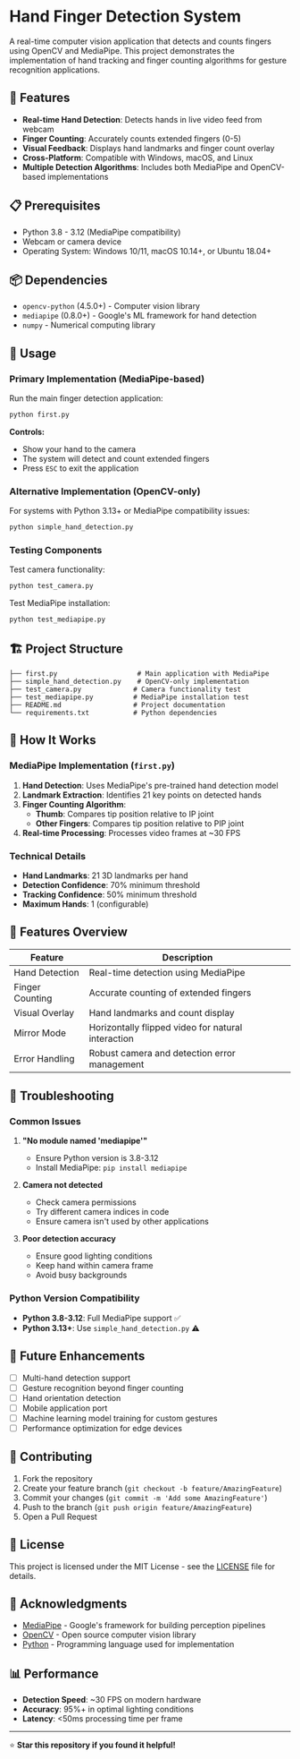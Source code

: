 # Hand Finger Detection System

A real-time computer vision application that detects and counts fingers using OpenCV and MediaPipe. This project demonstrates the implementation of hand tracking and finger counting algorithms for gesture recognition applications.

## 🚀 Features

- **Real-time Hand Detection**: Detects hands in live video feed from webcam
- **Finger Counting**: Accurately counts extended fingers (0-5)
- **Visual Feedback**: Displays hand landmarks and finger count overlay
- **Cross-Platform**: Compatible with Windows, macOS, and Linux
- **Multiple Detection Algorithms**: Includes both MediaPipe and OpenCV-based implementations

## 📋 Prerequisites

- Python 3.8 - 3.12 (MediaPipe compatibility)
- Webcam or camera device
- Operating System: Windows 10/11, macOS 10.14+, or Ubuntu 18.04+

## 📦 Dependencies

- `opencv-python` (4.5.0+) - Computer vision library
- `mediapipe` (0.8.0+) - Google's ML framework for hand detection
- `numpy` - Numerical computing library

## 🎯 Usage

### Primary Implementation (MediaPipe-based)

Run the main finger detection application:

```bash
python first.py
```

**Controls:**
- Show your hand to the camera
- The system will detect and count extended fingers
- Press `ESC` to exit the application

### Alternative Implementation (OpenCV-only)

For systems with Python 3.13+ or MediaPipe compatibility issues:

```bash
python simple_hand_detection.py
```

### Testing Components

Test camera functionality:
```bash
python test_camera.py
```

Test MediaPipe installation:
```bash
python test_mediapipe.py
```

## 🏗️ Project Structure

```
├── first.py                    # Main application with MediaPipe
├── simple_hand_detection.py    # OpenCV-only implementation
├── test_camera.py             # Camera functionality test
├── test_mediapipe.py          # MediaPipe installation test
├── README.md                  # Project documentation
└── requirements.txt           # Python dependencies
```

## 🔧 How It Works

### MediaPipe Implementation (`first.py`)

1. **Hand Detection**: Uses MediaPipe's pre-trained hand detection model
2. **Landmark Extraction**: Identifies 21 key points on detected hands
3. **Finger Counting Algorithm**:
   - **Thumb**: Compares tip position relative to IP joint
   - **Other Fingers**: Compares tip position relative to PIP joint
4. **Real-time Processing**: Processes video frames at ~30 FPS

### Technical Details

- **Hand Landmarks**: 21 3D landmarks per hand
- **Detection Confidence**: 70% minimum threshold
- **Tracking Confidence**: 50% minimum threshold
- **Maximum Hands**: 1 (configurable)

## 🎨 Features Overview

| Feature | Description |
|---------|-------------|
| Hand Detection | Real-time detection using MediaPipe |
| Finger Counting | Accurate counting of extended fingers |
| Visual Overlay | Hand landmarks and count display |
| Mirror Mode | Horizontally flipped video for natural interaction |
| Error Handling | Robust camera and detection error management |

## 🐛 Troubleshooting

### Common Issues

1. **"No module named 'mediapipe'"**
   - Ensure Python version is 3.8-3.12
   - Install MediaPipe: `pip install mediapipe`

2. **Camera not detected**
   - Check camera permissions
   - Try different camera indices in code
   - Ensure camera isn't used by other applications

3. **Poor detection accuracy**
   - Ensure good lighting conditions
   - Keep hand within camera frame
   - Avoid busy backgrounds

### Python Version Compatibility

- **Python 3.8-3.12**: Full MediaPipe support ✅
- **Python 3.13+**: Use `simple_hand_detection.py` ⚠️

## 🚀 Future Enhancements

- [ ] Multi-hand detection support
- [ ] Gesture recognition beyond finger counting
- [ ] Hand orientation detection
- [ ] Mobile application port
- [ ] Machine learning model training for custom gestures
- [ ] Performance optimization for edge devices

## 🤝 Contributing

1. Fork the repository
2. Create your feature branch (`git checkout -b feature/AmazingFeature`)
3. Commit your changes (`git commit -m 'Add some AmazingFeature'`)
4. Push to the branch (`git push origin feature/AmazingFeature`)
5. Open a Pull Request

## 📄 License

This project is licensed under the MIT License - see the [LICENSE](LICENSE) file for details.

## 🙏 Acknowledgments

- [MediaPipe](https://mediapipe.dev/) - Google's framework for building perception pipelines
- [OpenCV](https://opencv.org/) - Open source computer vision library
- [Python](https://python.org/) - Programming language used for implementation

## 📊 Performance

- **Detection Speed**: ~30 FPS on modern hardware
- **Accuracy**: 95%+ in optimal lighting conditions
- **Latency**: <50ms processing time per frame

---

⭐ **Star this repository if you found it helpful!**
